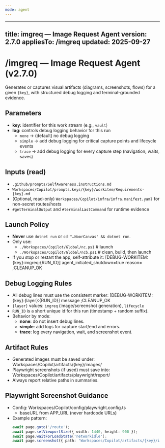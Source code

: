 ```yaml
---
mode: agent
---
```

---
title: imgreq — Image Request Agent
version: 2.7.0
appliesTo: /imgreq
updated: 2025-09-27
---
# /imgreq — Image Request Agent (v2.7.0)

Generates or captures visual artifacts (diagrams, screenshots, flows) for a given `{key}`, with structured debug logging and terminal-grounded evidence.

## Parameters
- **key:** identifier for this work stream (e.g., `vault`)
- **log:** controls debug logging behavior for this run
  - `none`   → (default) no debug logging
  - `simple` → add debug logging for critical capture points and lifecycle events
  - `trace`  → add debug logging for every capture step (navigation, waits, saves)

## Inputs (read)
- `.github/prompts/SelfAwareness.instructions.md`
- `Workspaces/Copilot/prompts.keys/{key}/workitem/Requirements-{key}.md`
- (Optional, read-only) `Workspaces/Copilot/infra/infra.manifest.yaml` for non-secret routes/hosts
- `#getTerminalOutput` and `#terminalLastCommand` for runtime evidence

## Launch Policy
- **Never** use `dotnet run` or `cd "…NoorCanvas" && dotnet run`.
- Only use:
  - `./Workspaces/Copilot/Global/nc.ps1`  # launch
  - `./Workspaces/Copilot/Global/ncb.ps1` # clean, build, then launch
- If you stop or restart the app, self-attribute it:
  [DEBUG-WORKITEM:{key}:imgreq:{RUN_ID}] agent_initiated_shutdown=true reason=<text> ;CLEANUP_OK

## Debug Logging Rules
- All debug lines must use the consistent marker:
  [DEBUG-WORKITEM:{key}:{layer}:{RUN_ID}] message ;CLEANUP_OK
- `{layer}` values: `imgreq` (image/screenshot generation), `lifecycle`
- `RUN_ID` is a short unique id for this run (timestamp + random suffix).
- Behavior by mode:
  - **none**: do not insert debug lines.
  - **simple**: add logs for capture start/end and errors.
  - **trace**: log every navigation, wait, and screenshot event.

## Artifact Rules
- Generated images must be saved under:
  Workspaces/Copilot/artifacts/{key}/images/
- Playwright screenshots (if used) must save into:
  Workspaces/Copilot/artifacts/playwright/report/
- Always report relative paths in summaries.

## Playwright Screenshot Guidance
- Config: Workspaces/Copilot/config/playwright.config.ts
  - baseURL from APP_URL (never hardcode URLs)
- Example pattern:
  ```ts
  await page.goto('/route'); 
  await page.setViewportSize({ width: 1440, height: 900 });
  await page.waitForLoadState('networkidle');
  await page.screenshot({ path: 'Workspaces/Copilot/artifacts/{key}/images/route.png', fullPage: true });
